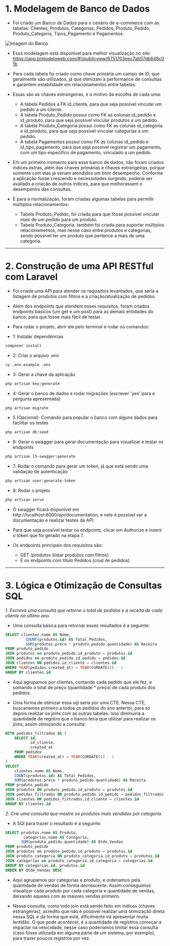 # 1. Modelagem de Banco de Dados


- Foi criado um Banco de Dados para o cenário de e-commerce com as tabelas:
Clientes, Produtos, Categorias, Pedidos, Produto_Pedido, Produto_Categoria, Tipos_Pagamento e Pagamentos:

![Imagem do Banco](bd.png)

- Essa modelagem está disponível para melhor visualização no site: https://app.brmodeloweb.com/#!/publicview/6751703eec7ab57db648c01b

- Para cada tabela foi criado como chave primária um campo de ID, que geralmente são utilizados, já que otimizam a performance de consultas e garantem estabilidade em relacionamentos entre tabelas.

- Essas são as chaves estrangeiras, e o motivo da escolha de cada uma:
    - A tabela Pedidos a FK id_cliente, para que seja possível vincular um pedido a um cliente.
    - A tabela Produto_Pedido possui como FK as colunas id_pedido e id_produto, para que seja possível vincular produtos a um pedido.
    - A tabela Produto_Categoria possui como FK as colunas id_categoria e id_produto, para que seja possível vincular categorias a um pedido.
    - A tabela Pagamentos possui como FK as colunas id_pedido e id_tipo_pagamento, para que seja possível registrar um pagamento, com um tipo específico de pagamento, vinculado a um pedido.

- Em um primeiro momento para esse banco de dados, não foram criados índices extras, além das chaves primárias e chaves estrangeiras, porque somente com elas já seriam atendidos um bom desempenho. Conforme a aplicação fosse crescendo e necessidades surgindo, poderia ser avaliado a criação de outros índices, para que melhorassem o desempenho das consultas.

- E para a normalização, foram criadas algumas tabelas para permitir múltiplos relacionamentos:
    - Tabela Produto_Pedido, foi criada para que fosse possível vincular mais de um pedido para um produto.
    - Tabela Produto_Categoria, também foi criada para suportar múltiplos relacionamentos, mas nesse caso entre produtos e categorias, sendo possível ter um produto que pertence a mais de uma categoria.

---
# 2. Construção de uma API RESTful com Laravel
- Foi criada uma API para atender os requisitois levantados, que seria a listagem de produtos com filtros e a criação/atualização de pedidos.
- Além dos endpoints que atendem esses requisitos, foram criados endpoints básicos (um get e um post) para as demais entidades do banco, para que fosse mais fácil de testar.
- Para rodar o projeto, abrir ele pelo terminal e rodar os comandos:

- 1: Instalar dependências
```bash 
composer install
```

- 2: Criar o arquivo .env
```bash 
cp .env.example .env
```

- 3: Gerar a chave da aplicação
```bash 
php artisan key:generate
```

- 4: Gerar o banco de dados e rodar migrações (escrever 'yes' para a pergunta apresentada)
```bash 
php artisan migrate
```

- 5 (Opcional): Comando para popular o banco com alguns dados para facilitar os testes
```bash 
php artisan db:seed
```

- 6: Gerar o swagger para gerar documentação para visualizar e testar os endpoints
```bash 
php artisan l5-swagger:generate
```

- 7: Rodar o comando para gerar um token, já que está sendo uma validação de autenticação
```bash 
php artisan user:generate-token
```

- 8: Rodar o projeto
```bash 
php artisan serve
```

- O swagger ficará disponível em http://localhost:8000/api/documentation, e nele é possível ver a documentação e realizar testes da API.

- Para que seja possível testar os endpoints, clicar em Authorize e inserir o token que foi gerado na etapa 7.

- Os endpoints principais dos requisitos são:
    - GET /produtos (listar produtos com filtros)
    - E os endpoints com título Pedidos (crud de pedidos)

---
# 3. Lógica e Otimização de Consultas SQL

*1. Escreva uma consulta que retorne o total de pedidos e a receita de cada cliente no último
ano.*

- Uma consulta básica para retornar esses resultados é a seguinte:
```sql
SELECT clientes.nome AS Nome, 
		 COUNT(produtos.id) AS Total_Pedidos, 
		 SUM(produtos.preco * produto_pedido.quantidade) AS Receita
FROM produto_pedido
JOIN produtos on produto_pedido.id_produto = produtos.id
JOIN pedidos on produto_pedido.id_pedido = pedidos.id
JOIN clientes ON pedidos.id_cliente = clientes.id
WHERE YEAR(pedidos.created_at) = YEAR(CURDATE()) - 1
GROUP BY clientes.id
```

- Aqui agrupamos por clientes, contando cada pedido que ele fez, e somando o total de preço (quantidade * preço) de cada produto dos pedidos.

- Uma forma de otimizar essa sql seria por uma CTE. Nessa CTE, buscaríamos primeiro a todos os pedidos do ano anterior, para só depois realizar os joins com as outras tabelas. Isso diminuiria a quantidade de registro que o banco teria que utilizar para realizar os joins, assim otimizando a consulta:
```sql
WITH pedidos_filtrados AS (
    SELECT id,
		   id_cliente,
		   created_at 
    FROM pedidos
    WHERE YEAR(created_at) = YEAR(CURDATE()) - 1
)
SELECT 
    clientes.nome AS Nome, 
    COUNT(produtos.id) AS Total_Pedidos, 
    SUM(produtos.preco * produto_pedido.quantidade) AS Receita
FROM produto_pedido
JOIN produtos ON produto_pedido.id_produto = produtos.id
JOIN pedidos_filtrados ON produto_pedido.id_pedido = pedidos_filtrados.id
JOIN clientes ON pedidos_filtrados.id_cliente = clientes.id
GROUP BY clientes.id
```

*2. Crie uma consulta que mostre os produtos mais vendidos por categoria.*
- A SQl para trazer o resultado é a seguinte:
```sql
SELECT produtos.nome AS Produto, 
		categorias.nome AS Categoria,
	   SUM(produto_pedido.quantidade) AS Qtde_Vendas
FROM produto_pedido
JOIN produtos on produto_pedido.id_produto = produtos.id
JOIN produto_categoria ON produto_categoria.id_produto = produtos.id 
JOIN categorias on produto_categoria.id_categoria = categorias.id
GROUP BY categorias.id, produtos.id
ORDER BY Qtde_Vendas DESC
```

- Aqui agrupamos por categorias e produto, e ordenamos pela quantidade de vendas de forma decrescente. Assim conseguimos visualizar cada produto por cada categoria e quantidade de vendas, deixando aqueles com as maiores vendas primeiro.

- Nessa consulta, como todo join está sendo feito em índices (chaves estrangeiras), acredito que não é possível realizar uma otimizaçãõ direta nessa SQL e da forma que está, dificilmente irá apresentar muita lentidão. O que pode acontecer, é a quantidade de registros começar a impactar na velocidade, nesse caso poderíamos limitar essa consulta (caso fosse utilizada em alguma parte de um sistema, por exemplo), para trazer poucos registros por vez.